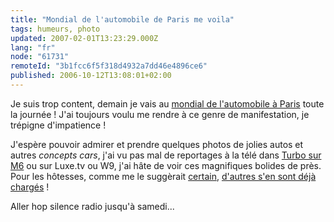 ```yaml
---
title: "Mondial de l'automobile de Paris me voila"
tags: humeurs, photo
updated: 2007-02-01T13:23:29.000Z
lang: "fr"
node: "61731"
remoteId: "3b1fcc6f5f318d4932a7dd46e4896ce6"
published: 2006-10-12T13:08:01+02:00
---
```

 
Je suis trop content, demain je vais au [mondial de l'automobile à Paris](http://www.mondial-automobile.com/) toute la journée ! J'ai toujours voulu me rendre à ce genre de manifestation, je trépigne d'impatience !

 
J'espère pouvoir admirer et prendre quelques photos de jolies autos et autres *concepts cars*, j'ai vu pas mal de reportages à la télé dans [Turbo sur M6](http://www.turbo.fr/cms/display.jsp?id=k_346687) ou sur Luxe.tv ou W9, j'ai hâte de voir ces magnifiques bolides de près. Pour les hôtesses, comme me le suggèrait [certain](http://www.llaumgui.com), [d'autres s'en sont déjà chargés](http://fr.search.cars.yahoo.com/bin/search//photos_gallery_fr/cars/paris/?p=cat:photos_cars+(girls|girl|pinup|pin-ip)&amp;m=y&amp;b=13) !

 
Aller hop silence radio jusqu'à samedi...

